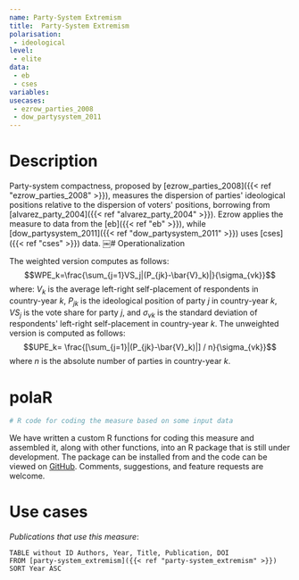 ```yaml
---
name: Party-System Extremism
title:  Party-System Extremism
polarisation:
 - ideological
level: 
 - elite
data: 
 - eb
 - cses
variables: 
usecases: 
 - ezrow_parties_2008
 - dow_partysystem_2011
---
```


# Description
 
Party-system compactness, proposed by [ezrow_parties_2008]({{< ref "ezrow_parties_2008" >}}), measures the dispersion of parties' ideological positions relative to the dispersion of voters' positions, borrowing from [alvarez_party_2004]({{< ref "alvarez_party_2004" >}}). Ezrow applies the measure to data from the [eb]({{< ref "eb" >}}), while [dow_partysystem_2011]({{< ref "dow_partysystem_2011" >}}) uses [cses]({{< ref "cses" >}}) data.
​￼# Operationalization
 
The weighted version computes as follows:
$$WPE_k=\frac{\sum_{j=1}VS_j|(P_{jk}-\bar{V}_k)|}{\sigma_{vk}}$$
where: $V_k$ is the average left-right self-placement of respondents in country-year $k$, $P_{jk}$ is the ideological position of party $j$ in country-year $k$, $VS_j$ is the vote share for party $j$, and $\sigma_{vk}$ is the standard deviation of respondents' left-right self-placement in country-year $k$.
The unweighted version is computed as follows:
$$UPE_k= \frac{[\sum_{j=1}|(P_{jk}-\bar{V}_k)|] / n}{\sigma_{vk}}$$
where $n$ is the absolute number of parties in country-year $k$.

# polaR
 
```r
# R code for coding the measure based on some input data
```
We have written a custom R functions for coding this measure and assembled it, along with other functions, into an R package that is still under development. The package can be installed from and the code can be viewed on [GitHub](https://github.com/felixgruenewald/polref). Comments, suggestions, and feature requests are welcome.

# Use cases

*Publications that use this measure*:

```dataview
TABLE without ID Authors, Year, Title, Publication, DOI
FROM [party-system_extremism]({{< ref "party-system_extremism" >}})
SORT Year ASC
```
